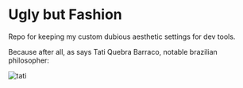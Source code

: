 # Ugly but Fashion
Repo for keeping my custom dubious aesthetic settings for dev tools.

Because after all, as says Tati Quebra Barraco, notable brazilian philosopher:

![tati](https://user-images.githubusercontent.com/16671219/213742207-cf93de38-a8ae-4e8b-bdb3-c23e69c447cd.png)
